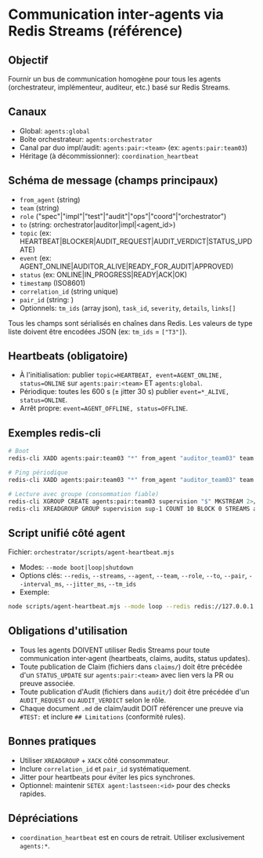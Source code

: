 # Communication inter‑agents via Redis Streams (référence)

## Objectif
Fournir un bus de communication homogène pour tous les agents (orchestrateur, implémenteur, auditeur, etc.) basé sur Redis Streams.

## Canaux
- Global: `agents:global`
- Boîte orchestrateur: `agents:orchestrator`
- Canal par duo impl/audit: `agents:pair:<team>` (ex: `agents:pair:team03`)
- Héritage (à décommissionner): `coordination_heartbeat`

## Schéma de message (champs principaux)
- `from_agent` (string)
- `team` (string)
- `role` ("spec"|"impl"|"test"|"audit"|"ops"|"coord"|"orchestrator")
- `to` (string: orchestrator|auditor|impl|<agent_id>)
- `topic` (ex: HEARTBEAT|BLOCKER|AUDIT_REQUEST|AUDIT_VERDICT|STATUS_UPDATE)
- `event` (ex: AGENT_ONLINE|AUDITOR_ALIVE|READY_FOR_AUDIT|APPROVED)
- `status` (ex: ONLINE|IN_PROGRESS|READY|ACK|OK)
- `timestamp` (ISO8601)
- `correlation_id` (string unique)
- `pair_id` (string: <team>)
- Optionnels: `tm_ids` (array json), `task_id`, `severity`, `details`, `links[]`

Tous les champs sont sérialisés en chaînes dans Redis. Les valeurs de type liste doivent être encodées JSON (ex: `tm_ids` = `["T3"]`).

## Heartbeats (obligatoire)
- À l'initialisation: publier `topic=HEARTBEAT, event=AGENT_ONLINE, status=ONLINE` sur `agents:pair:<team>` ET `agents:global`.
- Périodique: toutes les 600 s (± jitter 30 s) publier `event=*_ALIVE, status=ONLINE`.
- Arrêt propre: `event=AGENT_OFFLINE, status=OFFLINE`.

## Exemples redis‑cli
```bash
# Boot
redis-cli XADD agents:pair:team03 "*" from_agent "auditor_team03" team "team03" role "audit" to "orchestrator" topic "HEARTBEAT" event "AGENT_ONLINE" status "ONLINE" timestamp "$(date -Is)" correlation_id "$(uuidgen)" pair_id "team03" tm_ids "[\"team03\"]" details "boot heartbeat"

# Ping périodique
redis-cli XADD agents:pair:team03 "*" from_agent "auditor_team03" team "team03" role "audit" to "orchestrator" topic "HEARTBEAT" event "AUDITOR_ALIVE" status "ONLINE" timestamp "$(date -Is)" correlation_id "$(uuidgen)" pair_id "team03" tm_ids "[\"team03\"]" details "periodic heartbeat"

# Lecture avec groupe (consommation fiable)
redis-cli XGROUP CREATE agents:pair:team03 supervision "$" MKSTREAM 2>/dev/null
redis-cli XREADGROUP GROUP supervision sup-1 COUNT 10 BLOCK 0 STREAMS agents:pair:team03 >
```

## Script unifié côté agent
Fichier: `orchestrator/scripts/agent-heartbeat.mjs`
- Modes: `--mode boot|loop|shutdown`
- Options clés: `--redis`, `--streams`, `--agent`, `--team`, `--role`, `--to`, `--pair`, `--interval_ms`, `--jitter_ms`, `--tm_ids`
- Exemple:
```bash
node scripts/agent-heartbeat.mjs --mode loop --redis redis://127.0.0.1:6379 --streams agents:pair:team03,agents:global --agent auditor_team03 --team team03 --role audit --to orchestrator --pair team03 --interval_ms 600000 --jitter_ms 30000
```

## Obligations d'utilisation
- Tous les agents DOIVENT utiliser Redis Streams pour toute communication inter‑agent (heartbeats, claims, audits, status updates).
- Toute publication de Claim (fichiers dans `claims/`) doit être précédée d'un `STATUS_UPDATE` sur `agents:pair:<team>` avec lien vers la PR ou preuve associée.
- Toute publication d'Audit (fichiers dans `audit/`) doit être précédée d'un `AUDIT_REQUEST` ou `AUDIT_VERDICT` selon le rôle.
- Chaque document `.md` de claim/audit DOIT référencer une preuve via `#TEST:` et inclure `## Limitations` (conformité rules).

## Bonnes pratiques
- Utiliser `XREADGROUP` + `XACK` côté consommateur.
- Inclure `correlation_id` et `pair_id` systématiquement.
- Jitter pour heartbeats pour éviter les pics synchrones.
- Optionnel: maintenir `SETEX agent:lastseen:<id>` pour des checks rapides.

## Dépréciations
- `coordination_heartbeat` est en cours de retrait. Utiliser exclusivement `agents:*`.
